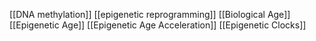 [[DNA methylation]]
[[epigenetic reprogramming]]
[[Biological Age]]
[[Epigenetic Age]]
[[Epigenetic Age Acceleration]]
[[Epigenetic Clocks]]
